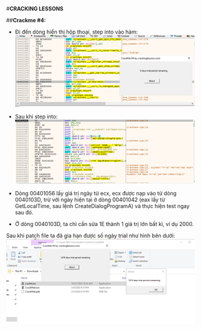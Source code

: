 #**CRACKING LESSONS**

##**Crackme #4:**

- Đi đến dòng hiển thị hộp thoại, step into vào hàm:
![](Images/Crackme_4_1.png)

- Sau khi step into:
![](Images/Crackme_4_2.png)

- Dòng 00401056 lấy giá trị ngày từ ecx, ecx được nạp vào từ dòng 0040103D, trừ với ngày hiện tại ở dòng 00401042 (eax lấy từ GetLocalTime, sau lệnh CreateDialogProgramA) và thực hiện test ngay sau đó.
- Ở dòng 0040103D, ta chỉ cần sửa 1E thành 1 giá trị lớn bất kì, ví dụ 2000.

Sau khi patch file ta đã gia hạn được số ngày trial như hình bên dưới:
![](Images/Crackme_4_3.png)
